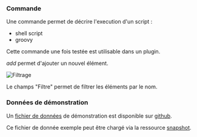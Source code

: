 ### Commande

Une commande permet de décrire l'execution d'un script :
- shell script
- groovy

Cette commande une fois testée est utilisable dans un plugin.

<i class="help-icons">add</i> permet d'ajouter un nouvel élément.

![Filtrage](js/helps/images/filter.png "Filtrage")

Le champs "Filtre" permet de filtrer les éléments par le nom.

### Données de démonstration

Un [fichier de données](https://snap-ci.com/buildartifacts/green/52740/defaultPipeline/106/install/1/jarvis-core/jarvis-core-server/src/test/resources/sample.json?archived=true) de démonstration est disponible sur [github](https://github.com/yroffin/jarvis).

Ce fichier de donnée exemple peut être chargé via la ressource [snapshot](#/snapshots).
